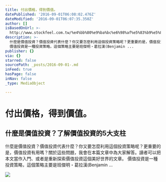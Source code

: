 ```yaml
---
title: 付出價格，得到價值。
datePublished: '2016-09-01T06:08:02.476Z'
dateModified: '2016-09-01T06:07:35.350Z'
author: []
isBasedOnUrl: >-
  http://www.stockfeel.com.tw/%e4%bb%80%e9%ba%bc%e6%98%af%e5%83%b9%e5%80%bc%e6%8a%95%e8%b3%87%ef%bc%9f%e4%ba%86%e8%a7%a3%e5%83%b9%e5%80%bc%e6%8a%95%e8%b3%87%e7%9a%845%e5%a4%a7%e6%94%af%e6%9f%b1/
description: >-
  什麼是價值投資？價值投資代表什麼？你又要怎麼利用這個投資策略呢？更重要的是，價值投資有用嗎？關於這些問題，我會在本篇文章中為大家解答。讀者可以把本文當作入門、或者是重新探索價值投資這個美好世界的文章。
  價值投資是一種投資策略，這個策略主要是班傑明・葛拉漢(Benjamin ...
publisher: {}
via: {}
starred: false
sourcePath: _posts/2016-09-01-.md
inFeed: true
hasPage: false
inNav: false
_type: MediaObject

---
```

# 付出價格，得到價值。

<article style=""><h1>什麼是價值投資？了解價值投資的5大支柱</h1><p>什麼是價值投資？價值投資代表什麼？你又要怎麼利用這個投資策略呢？更重要的是，價值投資有用嗎？關於這些問題，我會在本篇文章中為大家解答。讀者可以把本文當作入門、或者是重新探索價值投資這個美好世界的文章。 價值投資是一種投資策略，這個策略主要是班傑明・葛拉漢(Benjamin ...</p><img src="http://stockfeel.azureedge.net/wp-content/uploads/2012/09/DMS2149-ValueWalk-%E4%BB%80%E9%BA%BC%E6%98%AF%E5%83%B9%E5%80%BC%E6%8A%95%E8%B3%87_%E8%AB%87%E5%83%B9%E5%80%BC%E6%8A%95%E8%B3%87%E7%9A%845%E5%A4%A7%E6%94%AF%E6%9F%B1.png?f92f53" /></article>